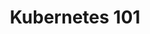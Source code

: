 ---
title: "Kubernetes 101"
description: "Let's go together through the cloud native landscape and explore all the goodies that may help you to develop scalable and reliable distributed systems. Hopefully, you will leave this talk with basic understanding of Kubernetes and motivated to use it in production."
link: "https://www.techmeetup.cz/?fbclid=IwAR3fJqz6GioU1MeZqSgHVpbIANdh-KLttmi7WfUl298tA9wwHl6GIaBwyRI"
tags: ["kubernetes", "yaml", "minikube", "kubernetes-operator"]
weight: 11
year: 2019
draft: false
---